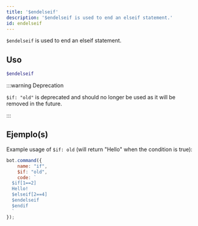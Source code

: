 ```yaml
---
title: '$endelseif'
description: '$endelseif is used to end an elseif statement.'
id: endelseif
---
```


`$endelseif` is used to end an elseif statement.

## Uso

```php
$endelseif
```

:::warning Deprecation


`$if: "old"` is deprecated and should no longer be used as it will be removed in the future.

:::


## Ejemplo(s)

Example usage of `$if: old` (will return "Hello" when the condition is true):

```javascript
bot.command({
    name: "if",
    $if: "old",
    code: `
  $if[1==2]
  Hello!
  $elseif[2==4]
  $endelseif
  $endif
  `
});
```